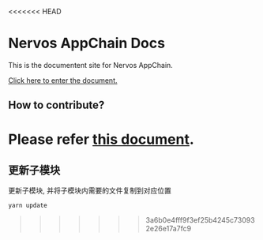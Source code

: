 <<<<<<< HEAD
# Nervos AppChain Docs

This is the documentent site for Nervos AppChain.

[Click here to enter the document.](#/zh-CN/get-started/intro.md)

## How to contribute?
Please refer [this document]().
=======
## 更新子模块

更新子模块, 并将子模块内需要的文件复制到对应位置

```
yarn update
```
>>>>>>> 3a6b0e4fff9f3ef25b4245c730932e26e17a7fc9
